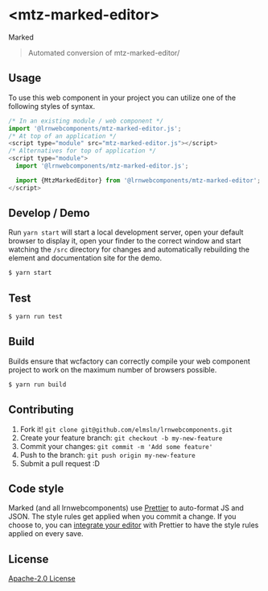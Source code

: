# &lt;mtz-marked-editor&gt;

Marked
> Automated conversion of mtz-marked-editor/

## Usage
To use this web component in your project you can utilize one of the following styles of syntax.

```js
/* In an existing module / web component */
import '@lrnwebcomponents/mtz-marked-editor.js';
/* At top of an application */
<script type="module" src="mtz-marked-editor.js"></script>
/* Alternatives for top of application */
<script type="module">
  import '@lrnwebcomponents/mtz-marked-editor.js';

  import {MtzMarkedEditor} from '@lrnwebcomponents/mtz-marked-editor';
</script>
```

## Develop / Demo
Run `yarn start` will start a local development server, open your default browser to display it, open your finder to the correct window and start watching the `/src` directory for changes and automatically rebuilding the element and documentation site for the demo.
```bash
$ yarn start
```

## Test

```bash
$ yarn run test
```

## Build
Builds ensure that wcfactory can correctly compile your web component project to
work on the maximum number of browsers possible.
```bash
$ yarn run build
```

## Contributing

1. Fork it! `git clone git@github.com/elmsln/lrnwebcomponents.git`
2. Create your feature branch: `git checkout -b my-new-feature`
3. Commit your changes: `git commit -m 'Add some feature'`
4. Push to the branch: `git push origin my-new-feature`
5. Submit a pull request :D

## Code style

Marked (and all lrnwebcomponents) use [Prettier][prettier] to auto-format JS and JSON.  The style rules get applied when you commit a change.  If you choose to, you can [integrate your editor][prettier-ed] with Prettier to have the style rules applied on every save.

[prettier]: https://github.com/prettier/prettier/
[prettier-ed]: https://github.com/prettier/prettier/#editor-integration
[polyserve]: https://github.com/Polymer/polyserve
[web-component-tester]: https://github.com/Polymer/web-component-tester

## License
[Apache-2.0 License](http://opensource.org/licenses/Apache-2.0)